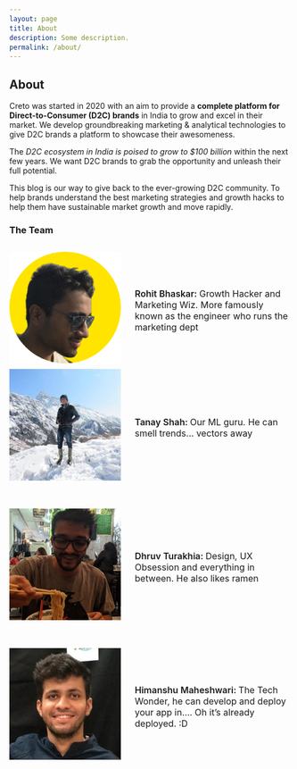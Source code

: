 ```yaml
---
layout: page
title: About
description: Some description.
permalink: /about/
---
```


<!-- <img class="img-rounded" src="/assets/img/uploads/profile.png" alt="Thiago Rossener" width="200"> -->

## About

Creto was started in 2020 with an aim to provide a **complete platform for Direct-to-Consumer (D2C) brands** in India to grow and excel in their market.
We develop groundbreaking marketing & analytical technologies to give D2C brands a platform to showcase their awesomeness.

The *D2C ecosystem in India is poised to grow to $100 billion* within the next few years. We want D2C brands to grab the opportunity and unleash their full potential. 

This blog is our way to give back to the ever-growing D2C community. To help brands understand the best marketing strategies and growth hacks to help them have sustainable market growth and move rapidly.

### The Team

<div class="post-content" style="margin: 1.8125rem auto 0; max-width: 50rem;">
  <div style="display: flex; justify-content: space-between">
    <img class="img-rounded" src="/assets/img/uploads/author_rohit.png" title="Rohit Bhaskar" width="200px" height="200px" style="margin-bottom: 10px; max-width: 200px; margin-right: 25px;">
    <p style="align-self: center; font-size: 16px; text-align: left; margin-left: 0px"><span style="font-weight: 600;">Rohit Bhaskar: </span>Growth Hacker and Marketing Wiz. More famously known as the engineer who runs the marketing dept</p>
  </div>

  <div style="display: flex; justify-content: space-between; margin-bottom: 40px">
    <img class="img-rounded" src="/assets/img/uploads/author_tanay.jpg" title="Tanay Shah" width="200px" height="200px" style="margin-bottom: 10px; max-width: 200px; margin-right: 25px;">
    <p style="align-self: center; font-size: 16px; text-align: left; margin-left: 0px"><span style="font-weight: 600;">Tanay Shah: </span>Our ML guru. He can smell trends... vectors away</p>
  </div>

  <div style="display: flex; justify-content: space-between; margin-bottom: 40px">
    <img class="img-rounded" src="/assets/img/uploads/author_dhruv.jpg" title="Dhruv Turakhia" width="200px" height="200px" style="margin-bottom: 10px; max-width: 200px; margin-right: 25px;">
    <p style="align-self: center; font-size: 16px; text-align: left; margin-left: 0px"><span style="font-weight: 600;">Dhruv Turakhia: </span>Design, UX Obsession and everything in between. He also likes ramen</p>
  </div>

  <div style="display: flex; justify-content: space-between; margin-bottom: 40px">
    <img class="img-rounded" src="/assets/img/uploads/author_himanshu.jpg" title="Dhruv Turakhia" width="200px" height="200px" style="margin-bottom: 10px; max-width: 200px; margin-right: 25px;">
    <p style="align-self: center; font-size: 16px; text-align: left; margin-left: 0px"><span style="font-weight: 600;">Himanshu Maheshwari: </span>The Tech Wonder, he can develop and deploy your app in…. Oh it’s already deployed. :D
    </p>
  </div>
</div>
